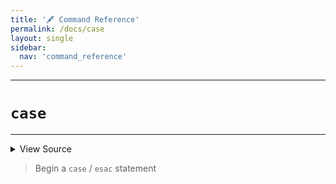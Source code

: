 ```yaml
---
title: '🖋️ Command Reference'
permalink: /docs/case
layout: single
sidebar:
  nav: 'command_reference'
---
```


---

# `case`

---



<details>
  <summary>View Source</summary>

{% highlight sh %}

!fn --shellpen-private writeDSL writeln "case \"$1\" in"
!fn --shellpen-private writeDSL --push "esac"
{% endhighlight %}

</details>



> Begin a `case` / `esac` statement







